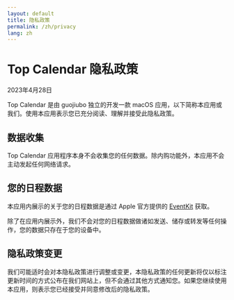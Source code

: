 ```yaml
---
layout: default
title: 隐私政策
permalink: /zh/privacy
lang: zh
---
```


# Top Calendar 隐私政策

2023年4月28日

Top Calendar 是由 guojiubo 独立的开发一款 macOS 应用，以下简称本应用或我们。使用本应用表示您已充分阅读、理解并接受此隐私政策。

## 数据收集

Top Calendar 应用程序本身不会收集您的任何数据。除内购功能外，本应用不会主动发起任何网络请求。

## 您的日程数据

本应用内展示的关于您的日程数据是通过 Apple 官方提供的 [EventKit](https://developer.apple.com/documentation/eventkit) 获取。

除了在应用内展示外，我们不会对您的日程数据做诸如发送、储存或转发等任何操作，您的数据只存在于您的设备中。

## 隐私政策变更

我们可能适时会对本隐私政策进行调整或变更，本隐私政策的任何更新将仅以标注更新时间的方式公布在我们网站上，但不会通过其他方式通知您。如果您继续使用本应用，则表示您已经接受并同意修改后的隐私政策。